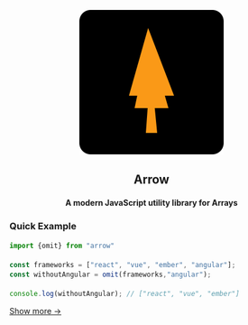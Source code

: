 <p align="center">
<img src="logo/logo-128.svg"/>
<h2 align="center">Arrow</h2>
</p> 
<h4 align="center">A modern JavaScript utility library for Arrays</h4>

### Quick Example
```Javascript
import {omit} from "arrow"

const frameworks = ["react", "vue", "ember", "angular"];
const withoutAngular = omit(frameworks,"angular");

console.log(withoutAngular); // ["react", "vue", "ember"]
```
<a href="examples">Show more →</a>